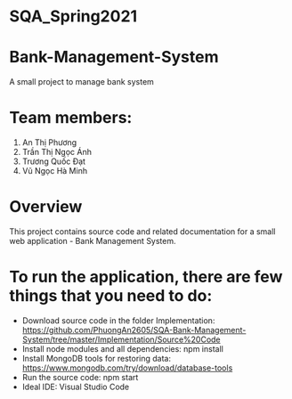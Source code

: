 # SQA_Spring2021 
# Bank-Management-System
A small project to manage bank system

# Team members:
1. An Thị Phương
2. Trần Thị Ngọc Ánh
3. Trương Quốc Đạt
4. Vũ Ngọc Hà Minh

# Overview
This project contains source code and related documentation for a small web application - Bank Management System.

  # To run the application, there are few things that you need to do: 
- Download source code in the folder Implementation: https://github.com/PhuongAn2605/SQA-Bank-Management-System/tree/master/Implementation/Source%20Code
- Install node modules and all dependencies: npm install
- Install MongoDB tools for restoring data: https://www.mongodb.com/try/download/database-tools
- Run the source code: npm start
- Ideal IDE: Visual Studio Code

